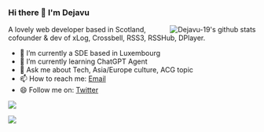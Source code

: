 ### Hi there 👋 I'm Dejavu

<img style="max-width: 450px" align="right" src="https://github-readme-stats.vercel.app/api?username=dejavu-19&show_icons=true&icon_color=0366d6&bg_color=ffffff&hide_title=true&include_all_commits=true&count_private=true&hide_rank=true" alt="Dejavu-19's github stats"/>

A lovely web developer based in Scotland, cofounder & dev of xLog, Crossbell, RSS3, RSSHub, DPlayer.

- 🔭 I’m currently a SDE based in Luxembourg
- 🌱 I’m currently learning ChatGPT Agent
- 💬 Ask me about Tech, Asia/Europe culture, ACG topic
- 📫 How to reach me: [Email]()
- 😄 Follow me on: [Twitter](https://twitter.com/Dejavu08494128)

![](https://streak-stats.demolab.com/?user=Dejavu-19)

![](https://raw.githubusercontent.com/Dejavu-19/Dejavu-19/main/assets/github-contribution-grid-snake.svg)
